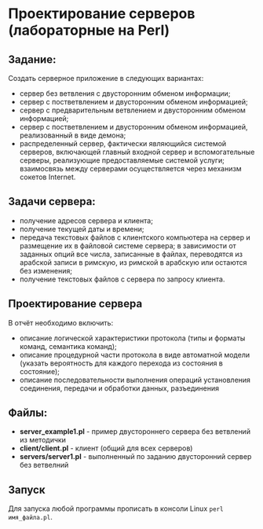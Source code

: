 # Проектирование серверов (лабораторные на Perl)

## Задание:

Создать серверное приложение в следующих вариантах:
- сервер без ветвления с двусторонним обменом информации;
- сервер с постветвлением и двусторонним обменом информацией;
- сервер с предварительным ветвлением и двусторонним обменом информацией;
- сервер с постветвлением и двусторонним обменом информацией, реализованный в виде демона;
- распределенный сервер, фактически являющийся системой серверов, включающей главный входной сервер и вспомогательные серверы, реализующие предоставляемые системой услуги; взаимосвязь между серверами осуществляется через механизм сокетов Internet.

## Задачи сервера:

- получение адресов сервера и клиента;
- получение текущей даты и времени;
- передача текстовых файлов с клиентского компьютера на сервер и размещение их в файловой системе сервера; в зависимости от заданных опций все числа, записанные в файлах, переводятся из арабской записи в римскую, из римской в арабскую или остаются без изменения;
- получение текстовых файлов с сервера по запросу клиента.

## Проектирование сервера

В отчёт необходимо включить:

- описание логической характеристики протокола (типы и форматы команд, семантика команд);
- описание процедурной части протокола в виде автоматной модели (указать вероятность для каждого перехода из состояния в состояние);
- описание последовательности выполнения операций установления соединения, передачи и обработки данных, разъединения


## Файлы:

- **server_example1.pl** - пример двустороннего сервера без ветвлений из методички
- **client/client.pl** - клиент (общий для всех серверов)
- **servers/server1.pl** - выполненный по заданию двусторонний сервер без ветвелний

## Запуск

Для запуска любой программы прописать в консоли Linux `perl имя_файла.pl`.
